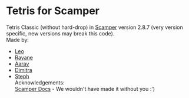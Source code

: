 # Tetris for Scamper
Tetris Classic (without hard-drop) in [Scamper](https://scamper.cs.grinnell.edu/2.8.7/index.html) version 2.8.7 (very version specific, new versions may break this code).\
Made by:
* [Leo](https://github.com/leakin24mpa)
* [Rayane](https://github.com/rnossair)
* [Aarav](https://github.com/Aarav3007)
* [Dimitra](https://github.com/bihi-creator)
* [Steph](https://github.com/jj-k-droid)\
Acknowledgements:\
[Scamper Docs](https://scamper.cs.grinnell.edu/2.8.7/docs.html) - We wouldn't have made it without you :')
